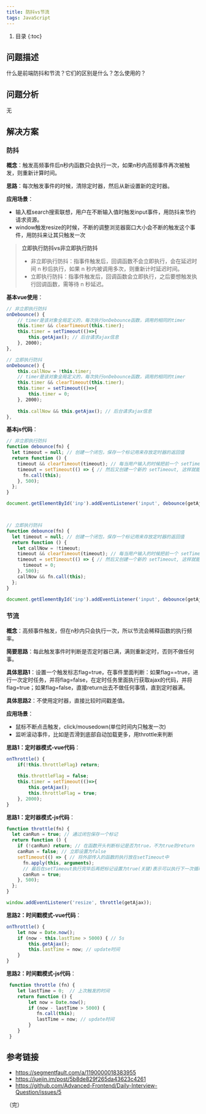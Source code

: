 ```yaml
---
title: 防抖vs节流
tags: JavaScript
---
```


1. 目录
{:toc}

## 问题描述
什么是前端防抖和节流？它们的区别是什么？怎么使用的？

<!--more-->

## 问题分析
无

## 解决方案
### 防抖
**概念**：触发高频事件后n秒内函数只会执行一次，如果n秒内高频事件再次被触发，则重新计算时间。

**思路**：每次触发事件的时候，清除定时器，然后从新设置新的定时器。

**应用场景**：
- 输入框search搜索联想，用户在不断输入值时触发input事件，用防抖来节约请求资源。
- window触发resize的时候，不断的调整浏览器窗口大小会不断的触发这个事件，用防抖来让其只触发一次

> **立即执行防抖vs非立即执行防抖**
> - 非立即执行防抖：指事件触发后，回调函数不会立即执行，会在延迟时间 n 秒后执行，如果 n 秒内被调用多次，则重新计时延迟时间。
> - 立即执行防抖：指事件触发后，回调函数会立即执行，之后要想触发执行回调函数，需等待 n 秒延迟。


**基本vue使用**：

```js
// 非立即执行防抖
onDebounce() {
    // timer是该对象全局定义的，每次执行onDebounce函数，调用的相同的timer
    this.timer && clearTimeout(this.timer); 
    this.timer = setTimeout(()=>{
        this.getAjax(); // 后台请求ajax信息
    }, 2000);
},

// 立即执行防抖
onDebounce() {
    this.callNow = !this.timer;
    // timer是该对象全局定义的，每次执行onDebounce函数，调用的相同的timer
    this.timer && clearTimeout(this.timer); 
    this.timer = setTimeout(()=>{
        this.timer = 0;
    }, 2000);
    
    this.callNow && this.getAjax(); // 后台请求ajax信息
},


```

**基本js代码**：

```js
// 非立即执行防抖
function debounce(fn) {
  let timeout = null; // 创建一个闭包，保存一个标记用来存放定时器的返回值
  return function () {
    timeout && clearTimeout(timeout); // 每当用户输入的时候把前一个 setTimeout clear 掉
    timeout = setTimeout(() => { // 然后又创建一个新的 setTimeout, 这样就能保证输入字符后的 interval 间隔内如果还有字符输入的话，就不会执行 fn 函数
      fn.call(this);
    }, 500);
  };
}

document.getElementById('inp').addEventListener('input', debounce(getAjax)); // 防抖



// 立即执行防抖
function debounce(fn) {
  let timeout = null; // 创建一个闭包，保存一个标记用来存放定时器的返回值
  return function () {
    let callNow = !timeout;
    timeout && clearTimeout(timeout); // 每当用户输入的时候把前一个 setTimeout clear 掉
    timeout = setTimeout(() => { // 然后又创建一个新的 setTimeout, 这样就能保证输入字符后的 interval 间隔内如果还有字符输入的话，就不会执行 fn 函数
      timeout = 0;
    }, 500);
    callNow && fn.call(this);
  };
}

document.getElementById('inp').addEventListener('input', debounce(getAjax)); // 防抖

```

### 节流

**概念**：高频事件触发，但在n秒内只会执行一次，所以节流会稀释函数的执行频率。

**简要思路**：每此触发事件时判断是否定时器已满，满则重新定时，否则不做任何事。

**具体思路1**：设置一个触发标志flag=true，在事件里面判断：如果flag==true，进行一次定时任务，并将flag=false，在定时任务里面执行获取ajax的代码，并将flag=true；如果flag=false，直接return出去不做任何事情，直到定时器满。

**具体思路2**：不使用定时器，直接比较时间戳差值。

**应用场景**：
- 鼠标不断点击触发，click/mousedown(单位时间内只触发一次)
- 监听滚动事件，比如是否滑到底部自动加载更多，用throttle来判断

**思路1：定时器模式-vue代码**：

```js
onThrottle() {
    if(!this.throttleFlag) return;
        
    this.throttleFlag = false;
    this.timer = setTimeout(()=>{
        this.getAjax();
        this.throttleFlag = true;
    }, 2000);
}
```

**思路1：定时器模式-js代码**：

```js
function throttle(fn) {
  let canRun = true; // 通过闭包保存一个标记
  return function () {
    if (!canRun) return; // 在函数开头判断标记是否为true，不为true则return
    canRun = false; // 立即设置为false
    setTimeout(() => { // 将外部传入的函数的执行放在setTimeout中
      fn.apply(this, arguments);
      // 最后在setTimeout执行完毕后再把标记设置为true(关键)表示可以执行下一次循环了。当定时器没有执行的时候标记永远是false，在开头被return掉
      canRun = true;
    }, 500);
  };
}

window.addEventListener('resize', throttle(getAjax));
```

**思路2：时间戳模式-vue代码**：

```js
onThrottle() {
    let now = Date.now();
    if (now - this.lastTime > 5000) { // 5s
        this.getAjax();
        this.lastTime = now; // update时间
    }
}
```

**思路2：时间戳模式-js代码**：
```js
 function throttle (fn) {
    let lastTime = 0;  // 上次触发的时间
    return function () {
        let now = Date.now();
        if (now - lastTime > 5000) {
           fn.call(this);
           lastTime = now; // update时间
        }
    }
 }
```

## 参考链接
- https://segmentfault.com/a/1190000018383955
- https://juejin.im/post/5b8de829f265da43623c4261
- https://github.com/Advanced-Frontend/Daily-Interview-Question/issues/5


（完）

